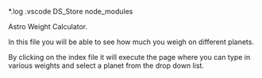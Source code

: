 *.log
.vscode
DS_Store
node_modules

Astro Weight Calculator.

In this file you will be able to see how much you weigh on different planets.

By clicking on the index file it will execute the page where you can type in various weights and select a planet from the drop down list.